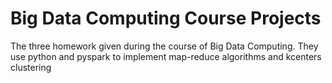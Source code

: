 # Big Data Computing Course Projects

The three homework given during the course of Big Data Computing.
They use python and pyspark to implement map-reduce algorithms and kcenters clustering